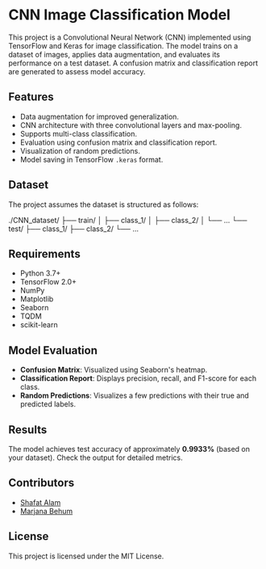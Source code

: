# CNN Image Classification Model

This project is a Convolutional Neural Network (CNN) implemented using TensorFlow and Keras for image classification. The model trains on a dataset of images, applies data augmentation, and evaluates its performance on a test dataset. A confusion matrix and classification report are generated to assess model accuracy.

## Features
- Data augmentation for improved generalization.
- CNN architecture with three convolutional layers and max-pooling.
- Supports multi-class classification.
- Evaluation using confusion matrix and classification report.
- Visualization of random predictions.
- Model saving in TensorFlow `.keras` format.

## Dataset
The project assumes the dataset is structured as follows:

./CNN_dataset/
    ├── train/
    │   ├── class_1/
    │   ├── class_2/
    │   └── ...
    └── test/
        ├── class_1/
        ├── class_2/
        └── ...

## Requirements
- Python 3.7+
- TensorFlow 2.0+
- NumPy
- Matplotlib
- Seaborn
- TQDM
- scikit-learn


## Model Evaluation
- **Confusion Matrix**: Visualized using Seaborn's heatmap.
- **Classification Report**: Displays precision, recall, and F1-score for each class.
- **Random Predictions**: Visualizes a few predictions with their true and predicted labels.

## Results
The model achieves test accuracy of approximately **0.9933%** (based on your dataset). Check the output for detailed metrics.

## Contributors
- [Shafat Alam](https://github.com/shafat21)
- [Marjana Behum](https://github.com/marjana15)

## License
This project is licensed under the MIT License.
